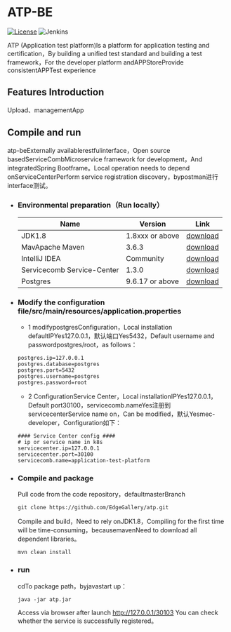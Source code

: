 # ATP-BE

[![License](https://img.shields.io/badge/License-Apache%202.0-blue.svg)](https://opensource.org/licenses/Apache-2.0)
![Jenkins](https://img.shields.io/jenkins/build?jobUrl=http%3A%2F%2Fjenkins.edgegallery.org%2Fview%2FMEC-PLATFORM-BUILD%2Fjob%2Fappstore-backend-docker-image-build-update-daily-master%2F)

ATP (Application test platform)Is a platform for application testing and certification，By building a unified test standard and building a test framework，For the developer platform andAPPStoreProvide consistentAPPTest experience


## Features Introduction

Upload、managementApp

## Compile and run

  atp-beExternally availablerestfulinterface，Open source basedServiceCombMicroservice framework for development，And integratedSpring Bootframe。Local operation needs to depend onServiceCenterPerform service registration discovery，bypostman进行interface测试。

- ### Environmental preparation（Run locally）
  
    |  Name     | Version   | Link |
    |  ----     | ----  |  ---- |
    | JDK1.8 |1.8xxx or above | [download](https://www.oracle.com/java/technologies/javase-jdk8-downloads.html)
    | MavApache Maven |3.6.3 | [download](https://maven.apache.org/download.cgi)
    | IntelliJ IDEA |Community |[download](https://www.jetbrains.com/idea/download/)
    | Servicecomb Service-Center    | 1.3.0 | [download](https://servicecomb.apache.org/cn/release/service-center-downloads/)
    | Postgres  | 9.6.17 or above |   [download](https://www.enterprisedb.com/downloads/postgres-postgresql-downloads) |

- ### Modify the configuration file/src/main/resources/application.properties

    - 1 modifypostgresConfiguration，Local installation defaultIPYes127.0.0.1，默认端口Yes5432，Default username and passwordpostgres/root，as follows：
    ```
    postgres.ip=127.0.0.1
    postgres.database=postgres
    postgres.port=5432
    postgres.username=postgres
    postgres.password=root
    ```
    - 2 ConfigurationService Center，Local installationIPYes127.0.0.1，Default port30100，servicecomb.nameYes注册到servicecenterService name on，Can be modified，默认Yesmec-developer，Configuration如下：
    ```
    #### Service Center config ####
    # ip or service name in k8s
    servicecenter.ip=127.0.0.1
    servicecenter.port=30100
    servicecomb.name=application-test-platform
    ```

- ### Compile and package
    Pull code from the code repository，defaultmasterBranch
    
    ```
    git clone https://github.com/EdgeGallery/atp.git
    ```

    Compile and build，Need to rely onJDK1.8，Compiling for the first time will be time-consuming，becausemavenNeed to download all dependent libraries。

    ```
    mvn clean install
    ```

- ### run
    cdTo package path，byjavastart up：
    ```
    java -jar atp.jar
    ```
    Access via browser after launch http://127.0.0.1/30103 You can check whether the service is successfully registered。
